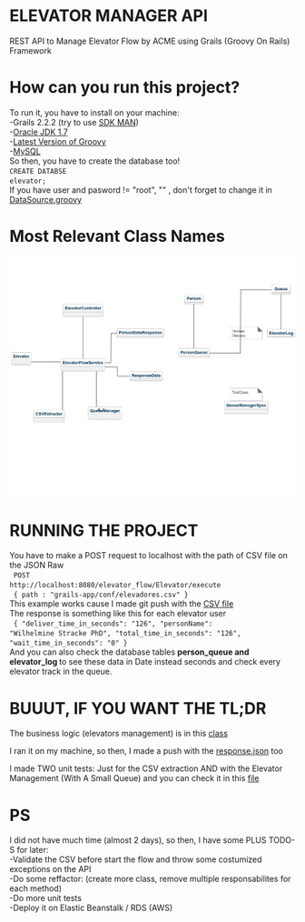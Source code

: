 # ELEVATOR MANAGER API

REST API to Manage Elevator Flow by ACME using Grails (Groovy On Rails) Framework

# How can you run this project?
To run it, you have to install on your machine: <br />
-Grails 2.2.2 (try to use [SDK MAN](http://sdkman.io/install.html)) <br />
-[Oracle JDK 1.7](https://www.digitalocean.com/community/tutorials/como-instalar-o-java-no-ubuntu-com-apt-get-pt) <br />
-[Latest Version of Groovy](http://groovy-lang.org/download.html) <br />
-[MySQL](https://www.mysql.com/downloads/) <br />
So then, you have to create the database too! <br />
<code>CREATE DATABSE elevator;</code> <br />
If you have user and pasword != "root", "" , don't forget to change it in [DataSource.groovy](https://github.com/vtinguan/elevator_manager_api/blob/master/grails-app/conf/DataSource.groovy) <br />


# Most Relevant Class Names
![alt tag](https://raw.githubusercontent.com/vtinguan/elevator_manager_api/master/classDiagram.png?token=AIrbXUUSz0InWoo1Lo1GncGWSX6NKGpgks5YOhk_wA%3D%3D)


# RUNNING THE PROJECT
You have to make a POST request to localhost with the path of CSV file on the JSON Raw <br />
<code>
POST http://localhost:8080/elevator_flow/Elevator/execute
</code> <br />
<code>
{
	path : "grails-app/conf/elevadores.csv"
}
</code> <br />
This example works cause I made git push with the [CSV file](https://github.com/vtinguan/elevator_manager_api/blob/master/grails-app/conf/elevadores.csv) <br />
The response is something like this for each elevator user <br />
<code>
      {
        "deliver_time_in_seconds": "126",
        "personName": "Wilhelmine Stracke PhD",
        "total_time_in_seconds": "126",
        "wait_time_in_seconds": "0"
      }
</code> <br />
And you can also check the database tables <b> person_queue and elevator_log </b> to see these data in Date instead seconds and check every elevator track in the queue.

# BUUUT, IF YOU WANT THE TL;DR 
The business logic (elevators management) is in this [class](https://github.com/vtinguan/elevator_manager_api/blob/master/src/groovy/model/QueueManager.groovy) <br />

I ran it on my machine, so then, I made a push with the [response.json](https://github.com/vtinguan/elevator_manager_api/blob/master/response.json) too <br />

I made TWO unit tests: Just for the CSV extraction AND with the Elevator Management (With A Small Queue) and you can check it in this [file](https://github.com/vtinguan/elevator_manager_api/blob/master/test/unit/elevator_flow/QueueManagerSpec.groovy)


# PS
I did not have much time (almost 2 days), so then, I have some PLUS TODO-S for later: <br />
-Validate the CSV before start the flow and throw some costumized exceptions on the API <br />
-Do some reffactor: (create more class, remove multiple responsabilites for each method) <br />
-Do more unit tests <br />
-Deploy it on Elastic Beanstalk / RDS (AWS) <br />
